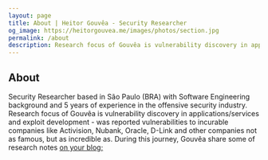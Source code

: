 ```yaml
---
layout: page
title: About | Heitor Gouvêa - Security Researcher
og_image: https://heitorgouvea.me/images/photos/section.jpg
permalink: /about
description: Research focus of Gouvêa is vulnerability discovery in applications/services and exploit development
---
```


## About

Security Researcher based in São Paulo (BRA) with Software Engineering background and 5 years of experience in the offensive security industry. Research focus of Gouvêa is vulnerability discovery in applications/services and exploit development - was reported vulnerabilities to incurable companies like Activision, Nubank, Oracle, D-Link and other companies not as famous, but as incredible as. During this journey, Gouvêa share some of research notes [on your blog;](/)